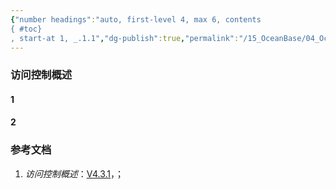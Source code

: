 ```yaml
---
{"number headings":"auto, first-level 4, max 6, contents
{ #toc}
, start-at 1, _.1.1","dg-publish":true,"permalink":"/15_OceanBase/04_OceanBase 安全，高可用，容灾/OceanBase 安全权限/访问控制概述/","dgPassFrontmatter":true}
---
```



### 访问控制概述
#### 1 

#### 2 


### 参考文档
1. *访问控制概述*：[V4.3.1](https://www.oceanbase.com/docs/common-oceanbase-database-cn-1000000000818669)，；


